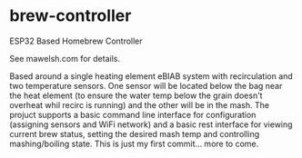 # brew-controller
ESP32 Based Homebrew Controller

See mawelsh.com for details.

Based around a single heating element eBIAB system with recirculation and two temperature sensors.  One sensor will be located below the bag near the heat element (to ensure the water temp below the grain doesn't overheat whil recirc is running) and the other will be in the mash.  The projuct supports a basic command line interface for configuration (assigning sensors and WiFi network) and a basic rest interface for viewing current brew status, setting the desired mash temp and controlling mashing/boiling state.  This is just my first commit... more to come. 
